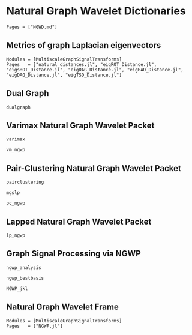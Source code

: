 # Natural Graph Wavelet Dictionaries
```@index
Pages = ["NGWD.md"]
```

## Metrics of graph Laplacian eigenvectors
```@autodocs
Modules = [MultiscaleGraphSignalTransforms]
Pages   = ["natural_distances.jl", "eigROT_Distance.jl", "eigsROT_Distance.jl", "eigDAG_Distance.jl", "eigHAD_Distance.jl", "eigDAG_Distance.jl", "eigTSD_Distance.jl"]
```

## Dual Graph
```@docs
dualgraph
```

## Varimax Natural Graph Wavelet Packet
```@docs
varimax
```
```@docs
vm_ngwp
```

## Pair-Clustering Natural Graph Wavelet Packet
```@docs
pairclustering
```
```@docs
mgslp
```
```@docs
pc_ngwp
```

## Lapped Natural Graph Wavelet Packet
```@docs
lp_ngwp
```

## Graph Signal Processing via NGWP
```@docs
ngwp_analysis
```
```@docs
ngwp_bestbasis
```
```@docs
NGWP_jkl
```

## Natural Graph Wavelet Frame
```@autodocs
Modules = [MultiscaleGraphSignalTransforms]
Pages   = ["NGWF.jl"]
```
